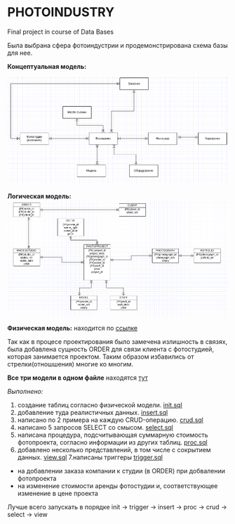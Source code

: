 # PHOTOINDUSTRY
Final project in course of Data Bases

Была выбрана сфера фотоиндустрии и продемонстрирована схема базы для нее. 

**Концептуальная модель:**

![alt text](https://github.com/ea-evdokimov/photoindustry/blob/master/pics/model_1.png?raw=true)

**Логическая модель:**
![alt text](https://github.com/ea-evdokimov/photoindustry/blob/master/pics/model_2.png?raw=true)

**Физическая модель:** находится по [ссылке](https://github.com/ea-evdokimov/photoindustry/blob/master/pics/desc.pdf)
 
Так как в процесе проектирования было замечена излишность в связях, была добавлена сущность ORDER для связи клиента с фотостудией, которая занимается проектом. Таким образом избавились от стрелки(отношшения) многие ко многим. 

**Все три модели в одном файле** находятся [тут](https://github.com/ea-evdokimov/photoindustry/blob/master/pics/full_desc.pdf)

*Выполнено:*

1. cоздание таблиц согласно физической модели.
[init.sql](https://github.com/ea-evdokimov/photoindustry/blob/master/script/init.sql)
2. добавление туда реалистичных данных.
[insert.sql](https://github.com/ea-evdokimov/photoindustry/blob/master/script/insert.sql)
3. написано по 2 примера на каждую CRUD-операцию.
[crud.sql](https://github.com/ea-evdokimov/photoindustry/blob/master/script/crud.sql)
4. написано 5 запросов SELECT со смысом.
[select.sql](https://github.com/ea-evdokimov/photoindustry/blob/master/script/select.sql)
5. написана процедура, подсчитывающая суммарную стоимость фотопроекта, согласно информации из других таблиц.
[proc.sql](https://github.com/ea-evdokimov/photoindustry/blob/master/script/proc.sql)
6. добавлено несколько представлений, в том числе с сокрытием данных.
[view.sql](https://github.com/ea-evdokimov/photoindustry/blob/master/script/view.sql)
7.написаны триггеры [trigger.sql](https://github.com/ea-evdokimov/photoindustry/blob/master/script/trigger.sql) 
- на добавлении заказа компании к студии (в ORDER) при добвалении фотопроекта
- на изменение стоимости аренды фотостудии и, соответствующее изменение в цене проекта



Лучше всего запускать в порядке init -> trigger -> insert -> proc -> crud -> select -> view
